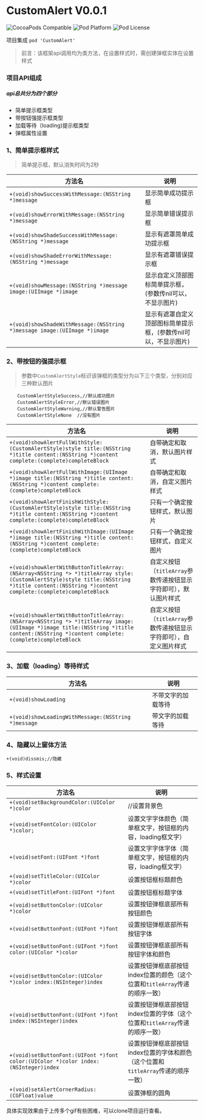 # CustomAlert V0.0.1

![CocoaPods Compatible](https://img.shields.io/cocoapods/v/CustomAlert.svg)
![Pod Platform](https://img.shields.io/cocoapods/p/CustomAlert.svg?style=flat)
![Pod License](http://img.shields.io/cocoapods/l/CustomAlert.svg?style=flat)

项目集成 `pod 'CustomAlert'`
>前言：该框架api调用均为类方法，在设置样式时，需创建弹框实体在设置样式
### 项目API组成
##### api总共分为四个部分
* 简单提示框类型
* 带按钮强提示框类型
* 加载等待（loading)提示框类型
* 弹框属性设置

### 1、简单提示框样式
>简单提示框，默认消失时间为2秒

| 方法名 | 说明 | 
| - | - | 
|`+(void)showSuccessWithMessage:(NSString *)message`| 显示简单成功提示框|
| `+(void)showErrorWithMessage:(NSString *)message` | 显示简单错误提示框 |
|`+(void)showShadeSuccessWithMessage:(NSString *)message`| 显示有遮罩简单成功提示框 |
|`+(void)showShadeErrorWithMessage:(NSString *)message`|显示有遮罩错误提示框 |
|`+(void)showMessage:(NSString *)message image:(UIImage *)image`|显示自定义顶部图标简单提示框，(参数传nil可以，不显示图片) |
|`+(void)showShadeWithMessage:(NSString *)message image:(UIImage *)image`|显示有遮罩自定义顶部图标简单提示框，(参数传nil可以，不显示图片) |


### 2、带按钮的强提示框
>参数中`CustomAlertStyle`标识该弹框的类型分为以下三个类型，分别对应三种默认图片
```
    CustomAlertStyleSuccess,//默认成功图片
    CustomAlertStyleError,//默认错误图片
    CustomAlertStyleWarning,//默认警告图片
    CustomAlertStyleNone  //没有图片
```


| 方法名 | 说明 | 
| - | - | 
|`+(void)showAlertFullWithStyle:(CustomAlertStyle)style title:(NSString *)title content:(NSString *)content complete:(complete)completeBlock`| 自带确定和取消，默认图片样式|
| `+(void)showAlertFullWithImage:(UIImage *)image title:(NSString *)title content:(NSString *)content complete:(complete)completeBlock` | 自带确定和取消，自定义图片样式 |
|`+(void)showAlertFinishWithStyle:(CustomAlertStyle)style title:(NSString *)title content:(NSString *)content complete:(complete)completeBlock`|只有一个确定按钮样式，默认图片 |
|`+(void)showAlertFinishWithImage:(UIImage *)image title:(NSString *)title content:(NSString *)content complete:(complete)completeBlock`|只有一个确定按钮样式，自定义图片|
|`+(void)showAlertWithButtonTitleArray:(NSArray<NSString *> *)titleArray style:(CustomAlertStyle)style title:(NSString *)title content:(NSString *)content complete:(complete)completeBlock`| 自定义按钮（`titleArray`参数传递按钮显示字符即可），默认图片样式|
|`+(void)showAlertWithButtonTitleArray:(NSArray<NSString *> *)titleArray image:(UIImage *)image title:(NSString *)title content:(NSString *)content complete:(complete)completeBlock`|自定义按钮（`titleArray`参数传递按钮显示字符即可），自定义图片样式 |

### 3、加载（loading）等待样式
| 方法名 | 说明 | 
| - | - | 
|`+(void)showLoading`| 不带文字的加载等待|
| `+(void)showLoadingWithMessage:(NSString *)message` | 带文字的加载等待 |

### 4、隐藏以上窗体方法
`+(void)dissmis;//隐藏`



### 5、样式设置

| 方法名 | 说明 | 
| - | - | 
|`+(void)setBackgroundColor:(UIColor *)color`| //设置背景色|
| `+(void)setFontColor:(UIColor *)color;` | 设置文字字体颜色（简单框文字，按钮框的内容，loading框文字） |
|`+(void)setFont:(UIFont *)font`| 设置文字字体字体（简单框文字，按钮框的内容，loading框文字）|
|`+(void)setTitleColor:(UIColor *)color`|设置按钮框标题颜色 |
|`+(void)setTitleFont:(UIFont *)font`|设置按钮框标题字体 |
|`+(void)setButtonColor:(UIColor *)color`|设置按钮弹框底部所有按钮颜色 |
|`+(void)setButtonFont:(UIFont *)font`|设置按钮弹框底部所有按钮字体 |
|`+(void)setButtonFont:(UIFont *)font color:(UIColor *)color`|设置按钮弹框底部所有按钮字体和颜色 |
|`+(void)setButtonColor:(UIColor *)color index:(NSInteger)index`|设置按钮弹框底部按钮index位置的颜色（这个位置和`titleArray`传递的顺序一致） |
|`+(void)setButtonFont:(UIFont *)font index:(NSInteger)index`|设置按钮弹框底部按钮index位置的字体（这个位置和`titleArray`传递的顺序一致） |
|`+(void)setButtonFont:(UIFont *)font color:(UIColor *)color index:(NSInteger)index`|设置按钮弹框底部按钮index位置的字体和颜色（这个位置和`titleArray`传递的顺序一致）|
|`+(void)setAlertCornerRadius:(CGFloat)value`|设置弹框的圆角 |

具体实现效果由于上传多个gif有些困难，可以clone项目运行查看。
